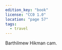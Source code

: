 ```yaml
---
edition_key: "book"
license: "CC0 1.0"
location: "page 57"
tags:
  - travel
---
```

Barthilmew Hikman
cam.
